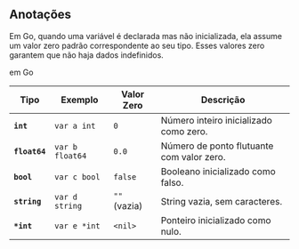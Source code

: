 ## Anotações
Em Go, quando uma variável é declarada mas não inicializada, ela assume um valor zero padrão correspondente ao seu tipo. Esses valores zero garantem que não haja dados indefinidos.

em Go

| **Tipo**         | **Exemplo**           | **Valor Zero** | **Descrição**                        |
|-------------------|-----------------------|----------------|--------------------------------------|
| **`int`**        | `var a int`           | `0`            | Número inteiro inicializado como zero. |
| **`float64`**    | `var b float64`       | `0.0`          | Número de ponto flutuante com valor zero. |
| **`bool`**       | `var c bool`          | `false`        | Booleano inicializado como falso.    |
| **`string`**     | `var d string`        | `""` (vazia)   | String vazia, sem caracteres.        |
| **`*int`**       | `var e *int`          | `<nil>`        | Ponteiro inicializado como nulo.    |